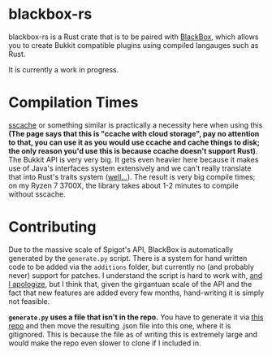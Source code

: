 # blackbox-rs

blackbox-rs is a Rust crate that is to be paired with [BlackBox](https://github.com/BlackboxMC/Blackbox), which allows you to create Bukkit compatible plugins using compiled langauges such as Rust.

It is currently a work in progress.

# Compilation Times

[sscache](https://crates.io/crates/sccache) or something similar is practically a necessity here when using this **(The page says that this is "ccache with cloud storage", pay no attention to that, you can use it as you would use ccache and cache things to disk; the only reason you'd use this is because ccache doesn't support Rust)**. The Bukkit API is very very big. It gets even heavier here because it makes use of Java's interfaces system extensively and we can't really translate that into Rust's traits system ([well...](https://github.com/BlackBoxMC/blackbox-rs/issues/2#issuecomment-1622787474)). The result is very big compile times; on my Ryzen 7 3700X, the library takes about 1-2 minutes to compile without sscache.

# Contributing

Due to the massive scale of Spigot's API, BlackBox is automatically generated by the `generate.py` script. There is a system for hand written code to be added via the `additions` folder, but currently no (and probably never) support for patches. I understand the script is hard to work with, [and I apologize](https://github.com/BlackBoxMC/blackbox-rs/issues/10), but I think that, given the girgantuan scale of the API and the fact that new features are added every few months, hand-writing it is simply not feasible.

**`generate.py` uses a file that isn't in the repo.** You have to generate it via [this repo](https://github.com/BlackBoxMC/spigot-json-gen) and then move the resulting .json file into this one, where it is gitignored. This is because the file as of writing this is extremely large and would make the repo even slower to clone if I included in.